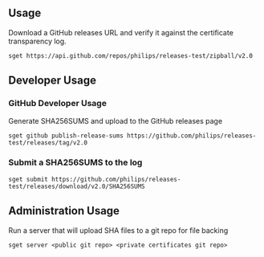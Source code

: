 ## Usage

Download a GitHub releases URL and verify it against the certificate transparency log.

```
sget https://api.github.com/repos/philips/releases-test/zipball/v2.0
```

## Developer Usage

### GitHub Developer Usage

Generate SHA256SUMS and upload to the GitHub releases page

```
sget github publish-release-sums https://github.com/philips/releases-test/releases/tag/v2.0
```

### Submit a SHA256SUMS to the log

```
sget submit https://github.com/philips/releases-test/releases/download/v2.0/SHA256SUMS
```

## Administration Usage

Run a server that will upload SHA files to a git repo for file backing

```
sget server <public git repo> <private certificates git repo>
```
